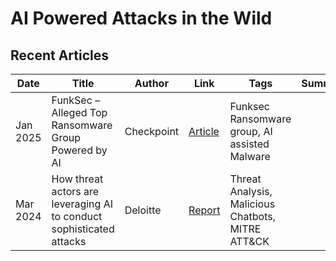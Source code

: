 # AI Powered Attacks in the Wild

## Recent Articles
| Date | Title | Author | Link | Tags | Summary |
|--- | --- | --- | --- | --- | --- |
| Jan 2025 | FunkSec – Alleged Top Ransomware Group Powered by AI | Checkpoint | [Article](https://research.checkpoint.com/2025/funksec-alleged-top-ransomware-group-powered-by-ai/) | Funksec Ransomware group, AI assisted Malware | |
| Mar 2024 | How threat actors are leveraging AI to conduct sophisticated attacks | Deloitte | [Report](https://www2.deloitte.com/content/dam/Deloitte/us/Documents/risk/us-design-ai-threat-report-v2.pdf) | Threat Analysis, Malicious Chatbots, MITRE ATT&CK | |
